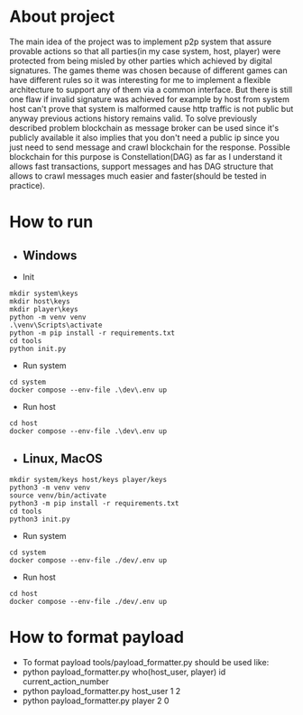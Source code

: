 # About project

The main idea of the project was to implement p2p system that assure
provable actions so that all parties(in my case system, host, player)
were protected from being misled by other parties which achieved by digital signatures.
The games theme was chosen because of different games can have different
rules so it was interesting for me to implement a flexible architecture to support any of them
via a common interface. But there is still one flaw if invalid signature was achieved
for example by host from system host can't prove that system is malformed cause http traffic is not public
but anyway previous actions history remains valid. To solve previously described problem 
blockchain as message broker can be used since it's publicly available it also implies that you don't need a public ip
since you just need to send message and crawl blockchain for the response.
Possible blockchain for this purpose is Constellation(DAG) 
as far as I understand it allows fast transactions, support messages and has
DAG structure that allows to crawl messages much easier and faster(should be tested in practice).

# How to run

* ## Windows
* Init
```
mkdir system\keys
mkdir host\keys
mkdir player\keys
python -m venv venv
.\venv\Scripts\activate
python -m pip install -r requirements.txt
cd tools
python init.py
```
* Run system
```
cd system
docker compose --env-file .\dev\.env up
```
* Run host
```
cd host
docker compose --env-file .\dev\.env up
```
* ## Linux, MacOS
```
mkdir system/keys host/keys player/keys
python3 -m venv venv
source venv/bin/activate
python3 -m pip install -r requirements.txt
cd tools
python3 init.py
```
* Run system
```
cd system
docker compose --env-file ./dev/.env up
```
* Run host
```
cd host
docker compose --env-file ./dev/.env up
```

# How to format payload

* To format payload tools/payload_formatter.py should be used like:
* python payload_formatter.py who(host_user, player) id current_action_number
* python payload_formatter.py host_user 1 2
* python payload_formatter.py player 2 0
